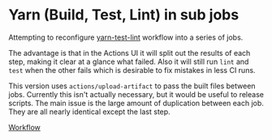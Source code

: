 # Yarn (Build, Test, Lint) in sub jobs

Attempting to reconfigure [yarn-test-lint](https://github.com/brisberg/workflow-templates/blob/main/workflows/yarn-test-lint.md) workflow into a series of jobs.

The advantage is that in the Actions UI it will split out the results of each step, making it clear at a glance what failed. Also it will still run `lint` and `test` when the other fails which is desirable to fix mistakes in less CI runs.

This version uses `actions/upload-artifact` to pass the built files between jobs. Currently this isn't actually necessary, but it would be useful to release scripts. The main issue is the large amount of duplication between each job. They are all nearly identical except the last step.

[Workflow](https://github.com/brisberg/workflow-templates/blob/main/experimental/yarn-build-test-lint-jobs.yml)

